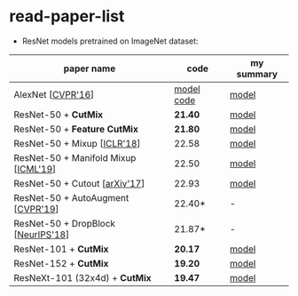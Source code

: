 # read-paper-list

- ResNet models pretrained on ImageNet dataset:

paper name | code | my summary
-- | -- | --
AlexNet [[CVPR'16](https://arxiv.org/abs/1512.03385)] | [model code](https://arxiv.org/abs/1512.03385) | [model](https://www.dropbox.com/sh/phwbbrtadrclpnx/AAA9QUW9G_xvBdI-mDiIzP_Ha?dl=0)
ResNet-50 + **CutMix** | **21.40** | [model](https://www.dropbox.com/sh/w8dvfgdc3eirivf/AABnGcTO9wao9xVGWwqsXRala?dl=0)
ResNet-50 + **Feature CutMix** | **21.80** | [model](https://www.dropbox.com/sh/zj1wptsg0hwqf0k/AABRNzvjFmIS7_vOEQkqb6T4a?dl=0)
ResNet-50 + Mixup [[ICLR'18](https://arxiv.org/abs/1710.09412)] | 22.58 | [model](https://www.dropbox.com/sh/g64c8bda61n12if/AACyaTZnku_Sgibc9UvOSblNa?dl=0)
ResNet-50 + Manifold Mixup [[ICML'19](https://arxiv.org/abs/1806.05236)] | 22.50 | [model](https://www.dropbox.com/sh/bjardjje11pti0g/AABFGW0gNrNE8o8TqUf4-SYSa?dl=0)
ResNet-50 + Cutout [[arXiv'17](https://arxiv.org/abs/1708.04552)] | 22.93 | [model](https://www.dropbox.com/sh/ln8zk2z7zt2h1en/AAA7z8xTBlzz7Ofbd5L7oTnTa?dl=0)
ResNet-50 + AutoAugment [[CVPR'19](https://arxiv.org/abs/1805.09501)] | 22.40* | -
ResNet-50 + DropBlock [[NeurIPS'18](https://arxiv.org/abs/1810.12890)] | 21.87* | -
ResNet-101 + **CutMix** | **20.17** | [model](https://www.dropbox.com/sh/1z4xnp9nwdmpzb5/AACQX4KU8XkTN0JSTfjkCktNa?dl=0)
ResNet-152 + **CutMix** | **19.20** | [model](https://www.dropbox.com/s/6vq1mzy27z8qxko/resnet152_cutmix_acc_80_80.pth?dl=0)
ResNeXt-101 (32x4d) + **CutMix** | **19.47** | [model](https://www.dropbox.com/s/maysvgopsi17qi0/resnext_cutmix.pth.tar?dl=0)
